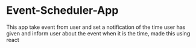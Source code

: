 # Event-Scheduler-App
This app take event from user and set a notification of the time user has given and inform user about the event when it is the time, made this using react
